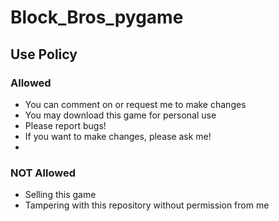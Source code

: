 # Block_Bros_pygame

## Use Policy

### Allowed
* You can comment on or request me to make changes
* You may download this game for personal use
* Please report bugs!
* If you want to make changes, please ask me!
* 
### NOT Allowed
* Selling this game
* Tampering with this repository without permission from me
